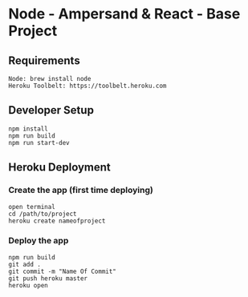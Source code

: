 # Node - Ampersand & React - Base Project
## Requirements
```
Node: brew install node
Heroku Toolbelt: https://toolbelt.heroku.com
```

## Developer Setup
```
npm install
npm run build
npm run start-dev
```

## Heroku Deployment
### Create the app (first time deploying)
```
open terminal
cd /path/to/project
heroku create nameofproject
```

### Deploy the app
```
npm run build
git add .
git commit -m "Name Of Commit"
git push heroku master
heroku open
```
